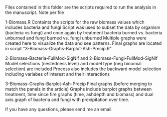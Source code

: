 Files contained in this folder are the scripts required to run the analysis in the manuscript. 
Note per file

1-Biomass.R
  Containts the scripts for the raw biomass values which includes bacteria and fungi
  Script was used to subset the data by organism (bacteria vs fungi) and once again by treatment bacteria 
     burned vs. bacteria unburned and fungi burned vs. fungi unburned
  Multiple graphs were created here to visualize the data and see patterns. Final graphs are located 
     in script "3-Biomass-Graphs-Barplot-Ash-Precip.R"
     
2-Biomass-Bacteria-FullMod-SigNif and 2-Biomass-Fungi-FullMod-SigNif
  Model selections (nestedness level) and model type (neg binomial selection) are included 
  Process also includes the backward model selection including variabes of interest and their interactions
  
  
3-Biomass-Graphs-Barplot-Ash-Precip
  Final graphs (before merging to match the panels in the article)
  Graphs include barplot graphs between treatment, time since fire graphs (time, ashdepth and biomass) and 
  dual axis graph of bacteria and fungi with precipitation over time. 
  
  If you have any questions, please send me an email. 
  
  
